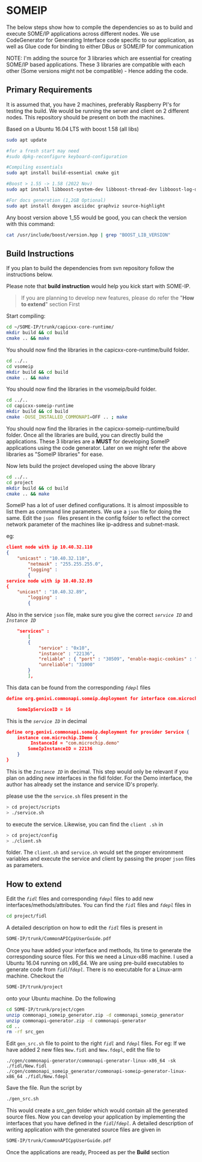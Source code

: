 # SOMEIP
The below steps show how to compile the dependencies so as to build and execute SOME/IP applications across different nodes.
We use CodeGenerator for Generating Interface code specific to our application, as well as Glue code for binding to either DBus or SOME/IP for communication

NOTE: I'm adding the source for 3 libraries which are essential for creating SOME/IP based applications. These 3 libraries are compatible with each other (Some versions might not be compatible) - Hence adding the code.

## Primary Requirements
It is assumed that, you have 2 machines, preferably Raspberry PI's for testing the build. We would be running the server and client on 2 different nodes. This repository should be present on both the machines. 

Based on a Ubuntu 16.04 LTS with boost 1.58 (all libs)
```bash
sudo apt update

#for a fresh start may need
#sudo dpkg-reconfigure keyboard-configuration

#Compiling essentials
sudo apt install build-essential cmake git

#Boost > 1.55 -> 1.58 (2022 Nov)
sudo apt install libboost-system-dev libboost-thread-dev libboost-log-dev

#For docs generation (1,2GB Optional)
sudo apt install doxygen asciidoc graphviz source-highlight
```

Any boost version above 1_55 would be good, you can check the version with this command:
```bash
cat /usr/include/boost/version.hpp | grep "BOOST_LIB_VERSION"
```
## Build Instructions
If you plan to build the dependencies from svn repository follow the instructions below. 

Please note that **build instruction** would help you kick start with SOME-IP. 

> If you are planning to develop new features, please do refer the
> "**How to extend**" section First

Start compiling:
```bash
cd ~/SOME-IP/trunk/capicxx-core-runtime/
mkdir build && cd build
cmake .. && make
```
You should now find the libraries in the capicxx-core-runtime/build folder.
```bash
cd ../..
cd vsomeip
mkdir build && cd build
cmake .. && make
```
You should now find the libraries in the vsomeip/build folder.

```bash
cd ../..
cd capicxx-someip-runtime
mkdir build && cd build
cmake -DUSE_INSTALLED_COMMONAPI=OFF .. ; make
```
You should now find the libraries in the capicxx-someip-runtime/build folder.
Once all the libraries are build, you can directly build the applications. These 3 libraries are a **MUST** for developing SomeIP applications using the code generator. Later on we might refer the above libraries as "SomeIP libraries" for ease.

Now lets build the project developed using the above library
```bash
cd ../..
cd project
mkdir build && cd build
cmake .. && make
```
SomeIP has a lot of user defined configurations. It is almost impossible to list them as command line parameters. We use a `json` file for doing the same.
Edit the `json ` files present in the config folder to reflect the correct network parameter of the machines like ip-address and subnet-mask.

eg: 
```json
client node with ip 10.40.32.110
{
	"unicast" : "10.40.32.110",
		"netmask" : "255.255.255.0",
		"logging" :
		{
service node with ip 10.40.32.89
{
	"unicast" : "10.40.32.89",
		"logging" :
		{
```
Also in the service `json` file, make sure you give the correct  *`service ID`* and *`Instance ID`* 
```json
	"services" :
		[
		{
			"service" : "0x10",
			"instance" : "22136",
			"reliable" : { "port" : "30509", "enable-magic-cookies" : "false" },
			"unreliable": "31000"
		}
		],
```
This data can be found from the corresponding *`fdepl`* files
```json
define org.genivi.commonapi.someip.deployment for interface com.microchip.IDemo {

	SomeIpServiceID = 16
```
This is the *`service ID`* in decimal 
```json
define org.genivi.commonapi.someip.deployment for provider Service {
	instance com.microchip.IDemo {
		 InstanceId = "com.microchip.demo"
		SomeIpInstanceID = 22136
	}
}
```
This is the *`Instance ID`* in decimal. This step would only be relevant if you plan on adding new interfaces in the fidl folder. For the Demo interface, the author has already set the instance and service ID's properly.

please use the the `service.sh` files present in the 
```bash
> cd project/scripts
> ./service.sh
```
to execute the service. Likewise, you can find the `client .sh` in  

```bash
> cd project/config
> ./client.sh
```
folder. The `client.sh` and `service.sh` would set the proper environment variables and execute the service and client by passing the proper `json` files as parameters. 

## How to extend

Edit the *`fidl`* files and corresponding *`fdepl`* files to add new interfaces/methods/attributes. You can find the *`fidl`* files and *`fdepl`* files in 

```bash
cd project/fidl
```
A detailed description on how to edit the *`fidl`* files is present in 

```bash
SOME-IP/trunk/CommonAPICppUserGuide.pdf
```
Once you have added your interface and methods, Its time to generate the corresponding source files. For this we need a Linux-x86 machine. I used a Ubuntu 16.04 running on x86_64. We are using pre-build executables to generate code from *`fidl`*/*`fdepl`*. There is no executable for a Linux-arm machine. Checkout the 

```bash
SOME-IP/trunk/project
```
onto your Ubuntu machine. Do the following  

```bash
cd SOME-IP/trunk/project/cgen
unzip commonapi_someip_generator.zip -d commonapi_someip_generator
unzip commonapi-generator.zip -d commonapi-generator
cd ..
rm -rf src_gen
```
Edit `gen_src.sh` file to point to the right *`fidl`* and *`fdepl`* files. For eg: If we have added 2 new files `New.fidl` and `New.fdepl`, edit the file to

```vim
./cgen/commonapi-generator/commonapi-generator-linux-x86_64 -sk ./fidl/New.fidl
./cgen/commonapi_someip_generator/commonapi-someip-generator-linux-x86_64 ./fidl/New.fdepl

```
Save the file. Run the script by

```bash
./gen_src.sh
```
This would create a src_gen folder which would contain all the generated source files. Now you can develop your application by implementing the interfaces that you have defined in the *`fidl`*/*`fdepl`*. A detailed description of writing application with the generated source files are given in 

```bash
SOME-IP/trunk/CommonAPICppUserGuide.pdf
```
Once the applications are ready,  Proceed as per the **Build** section
